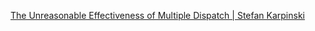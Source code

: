 [The Unreasonable Effectiveness of Multiple Dispatch | Stefan Karpinski](https://youtu.be/kc9HwsxE1OY)
